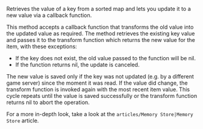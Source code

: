 Retrieves the value of a key from a sorted map and lets you update it to a new value via a callback function.

This method accepts a callback function that transforms the old value into the updated value as required. The method retrieves the existing key value and passes it to the transform function which returns the new value for the item, with these exceptions:

*   If the key does not exist, the old value passed to the function will be nil.
*   If the function returns nil, the update is canceled.

The new value is saved only if the key was not updated (e.g. by a different game server) since the moment it was read. If the value did change, the transform function is invoked again with the most recent item value. This cycle repeats until the value is saved successfully or the transform function returns nil to abort the operation.

For a more in-depth look, take a look at the `articles/Memory Store|Memory Store` article.